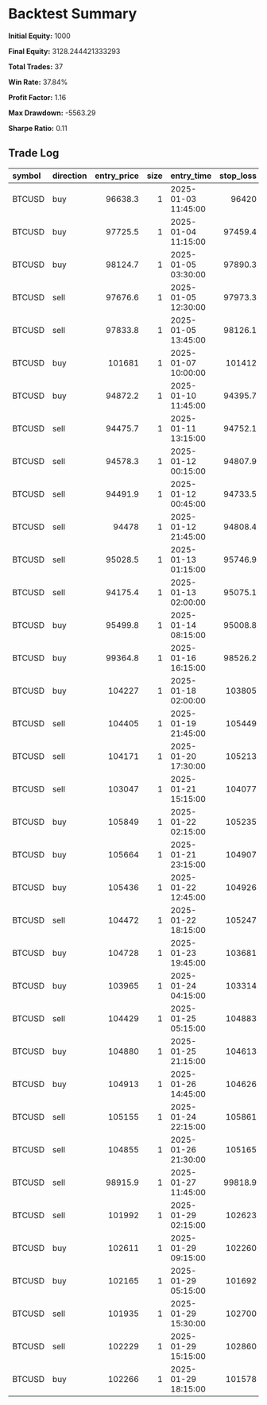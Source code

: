# Backtest Summary

**Initial Equity:** 1000

**Final Equity:** 3128.244421333293

**Total Trades:** 37

**Win Rate:** 37.84%

**Profit Factor:** 1.16

**Max Drawdown:** -5563.29

**Sharpe Ratio:** 0.11


## Trade Log

| symbol   | direction   |   entry_price |   size | entry_time          |   stop_loss |   take_profit |   exit_price | exit_time           | exit_reason   |       pnl | signal_time         | month   | day        |
|:---------|:------------|--------------:|-------:|:--------------------|------------:|--------------:|-------------:|:--------------------|:--------------|----------:|:--------------------|:--------|:-----------|
| BTCUSD   | buy         |       96638.3 |      1 | 2025-01-03 11:45:00 |     96420   |       97075.1 |      97075.1 | 2025-01-03 14:15:00 | take_profit   |   436.725 | 2025-01-03 11:30:00 | 2025-01 | 2025-01-03 |
| BTCUSD   | buy         |       97725.5 |      1 | 2025-01-04 11:15:00 |     97459.4 |       98257.8 |      98257.8 | 2025-01-04 19:15:00 | take_profit   |   532.248 | 2025-01-04 11:00:00 | 2025-01 | 2025-01-04 |
| BTCUSD   | buy         |       98124.7 |      1 | 2025-01-05 03:30:00 |     97890.3 |       98593.6 |      97890.3 | 2025-01-05 08:00:00 | stop_loss     |  -234.414 | 2025-01-05 03:15:00 | 2025-01 | 2025-01-05 |
| BTCUSD   | sell        |       97676.6 |      1 | 2025-01-05 12:30:00 |     97973.3 |       97083.3 |      97973.3 | 2025-01-05 13:30:00 | stop_loss     |  -296.688 | 2025-01-05 12:15:00 | 2025-01 | 2025-01-05 |
| BTCUSD   | sell        |       97833.8 |      1 | 2025-01-05 13:45:00 |     98126.1 |       97249.4 |      97249.4 | 2025-01-05 14:15:00 | take_profit   |   584.45  | 2025-01-05 13:30:00 | 2025-01 | 2025-01-05 |
| BTCUSD   | buy         |      101681   |      1 | 2025-01-07 10:00:00 |    101412   |      102221   |     101412   | 2025-01-07 10:00:00 | stop_loss     |  -269.777 | 2025-01-07 09:45:00 | 2025-01 | 2025-01-07 |
| BTCUSD   | buy         |       94872.2 |      1 | 2025-01-10 11:45:00 |     94395.7 |       95825.2 |      94395.7 | 2025-01-10 13:30:00 | stop_loss     |  -476.503 | 2025-01-10 11:30:00 | 2025-01 | 2025-01-10 |
| BTCUSD   | sell        |       94475.7 |      1 | 2025-01-11 13:15:00 |     94752.1 |       93923   |      94752.1 | 2025-01-11 21:15:00 | stop_loss     |  -276.358 | 2025-01-11 13:00:00 | 2025-01 | 2025-01-11 |
| BTCUSD   | sell        |       94578.3 |      1 | 2025-01-12 00:15:00 |     94807.9 |       94119.2 |      94119.2 | 2025-01-12 08:45:00 | take_profit   |   459.123 | 2025-01-12 00:00:00 | 2025-01 | 2025-01-12 |
| BTCUSD   | sell        |       94491.9 |      1 | 2025-01-12 00:45:00 |     94733.5 |       94008.8 |      94008.8 | 2025-01-12 09:15:00 | take_profit   |   483.174 | 2025-01-12 00:30:00 | 2025-01 | 2025-01-12 |
| BTCUSD   | sell        |       94478   |      1 | 2025-01-12 21:45:00 |     94808.4 |       93817.4 |      93817.4 | 2025-01-12 22:15:00 | take_profit   |   660.644 | 2025-01-12 21:30:00 | 2025-01 | 2025-01-12 |
| BTCUSD   | sell        |       95028.5 |      1 | 2025-01-13 01:15:00 |     95746.9 |       93591.8 |      93591.8 | 2025-01-13 06:45:00 | take_profit   |  1436.71  | 2025-01-13 01:00:00 | 2025-01 | 2025-01-13 |
| BTCUSD   | sell        |       94175.4 |      1 | 2025-01-13 02:00:00 |     95075.1 |       92376.1 |      92376.1 | 2025-01-13 10:15:00 | take_profit   |  1799.31  | 2025-01-13 01:45:00 | 2025-01 | 2025-01-13 |
| BTCUSD   | buy         |       95499.8 |      1 | 2025-01-14 08:15:00 |     95008.8 |       96482   |      95008.8 | 2025-01-14 08:00:00 | stop_loss     |  -491.073 | 2025-01-14 08:00:00 | 2025-01 | 2025-01-14 |
| BTCUSD   | buy         |       99364.8 |      1 | 2025-01-16 16:15:00 |     98526.2 |      101042   |     101042   | 2025-01-17 01:30:00 | take_profit   |  1677.23  | 2025-01-16 16:00:00 | 2025-01 | 2025-01-17 |
| BTCUSD   | buy         |      104227   |      1 | 2025-01-18 02:00:00 |    103805   |      105069   |     103805   | 2025-01-18 03:30:00 | stop_loss     |  -421.372 | 2025-01-18 01:45:00 | 2025-01 | 2025-01-18 |
| BTCUSD   | sell        |      104405   |      1 | 2025-01-19 21:45:00 |    105449   |      102317   |     102317   | 2025-01-19 22:45:00 | take_profit   |  2088.1   | 2025-01-19 21:30:00 | 2025-01 | 2025-01-19 |
| BTCUSD   | sell        |      104171   |      1 | 2025-01-20 17:30:00 |    105213   |      102088   |     105213   | 2025-01-20 17:15:00 | stop_loss     | -1041.71  | 2025-01-20 17:15:00 | 2025-01 | 2025-01-20 |
| BTCUSD   | sell        |      103047   |      1 | 2025-01-21 15:15:00 |    104077   |      100986   |     104077   | 2025-01-21 15:30:00 | stop_loss     | -1030.47  | 2025-01-21 15:00:00 | 2025-01 | 2025-01-21 |
| BTCUSD   | buy         |      105849   |      1 | 2025-01-22 02:15:00 |    105235   |      107099   |     105235   | 2025-01-22 06:45:00 | stop_loss     |  -614.075 | 2025-01-22 02:00:00 | 2025-01 | 2025-01-22 |
| BTCUSD   | buy         |      105664   |      1 | 2025-01-21 23:15:00 |    104907   |      107174   |     104907   | 2025-01-22 08:15:00 | stop_loss     |  -757.377 | 2025-01-21 23:00:00 | 2025-01 | 2025-01-22 |
| BTCUSD   | buy         |      105436   |      1 | 2025-01-22 12:45:00 |    104926   |      106457   |     104926   | 2025-01-22 13:00:00 | stop_loss     |  -510.145 | 2025-01-22 12:30:00 | 2025-01 | 2025-01-22 |
| BTCUSD   | sell        |      104472   |      1 | 2025-01-22 18:15:00 |    105247   |      102922   |     102922   | 2025-01-23 01:45:00 | take_profit   |  1550.07  | 2025-01-22 18:00:00 | 2025-01 | 2025-01-23 |
| BTCUSD   | buy         |      104728   |      1 | 2025-01-23 19:45:00 |    103681   |      106822   |     103681   | 2025-01-23 19:45:00 | stop_loss     | -1047.28  | 2025-01-23 19:30:00 | 2025-01 | 2025-01-23 |
| BTCUSD   | buy         |      103965   |      1 | 2025-01-24 04:15:00 |    103314   |      105268   |     105268   | 2025-01-24 06:00:00 | take_profit   |  1302.62  | 2025-01-24 04:00:00 | 2025-01 | 2025-01-24 |
| BTCUSD   | sell        |      104429   |      1 | 2025-01-25 05:15:00 |    104883   |      103523   |     104883   | 2025-01-25 15:00:00 | stop_loss     |  -453.398 | 2025-01-25 05:00:00 | 2025-01 | 2025-01-25 |
| BTCUSD   | buy         |      104880   |      1 | 2025-01-25 21:15:00 |    104613   |      105413   |     104613   | 2025-01-26 00:15:00 | stop_loss     |  -266.541 | 2025-01-25 21:00:00 | 2025-01 | 2025-01-26 |
| BTCUSD   | buy         |      104913   |      1 | 2025-01-26 14:45:00 |    104626   |      105487   |     104626   | 2025-01-26 21:45:00 | stop_loss     |  -286.886 | 2025-01-26 14:30:00 | 2025-01 | 2025-01-26 |
| BTCUSD   | sell        |      105155   |      1 | 2025-01-24 22:15:00 |    105861   |      103742   |     103742   | 2025-01-26 23:00:00 | take_profit   |  1412.79  | 2025-01-24 22:00:00 | 2025-01 | 2025-01-26 |
| BTCUSD   | sell        |      104855   |      1 | 2025-01-26 21:30:00 |    105165   |      104237   |     104237   | 2025-01-26 23:00:00 | take_profit   |   618.814 | 2025-01-26 21:15:00 | 2025-01 | 2025-01-26 |
| BTCUSD   | sell        |       98915.9 |      1 | 2025-01-27 11:45:00 |     99818.9 |       97110.1 |      99818.9 | 2025-01-27 12:45:00 | stop_loss     |  -902.916 | 2025-01-27 11:30:00 | 2025-01 | 2025-01-27 |
| BTCUSD   | sell        |      101992   |      1 | 2025-01-29 02:15:00 |    102623   |      100731   |     102623   | 2025-01-29 06:30:00 | stop_loss     |  -630.67  | 2025-01-29 02:00:00 | 2025-01 | 2025-01-29 |
| BTCUSD   | buy         |      102611   |      1 | 2025-01-29 09:15:00 |    102260   |      103313   |     102260   | 2025-01-29 10:00:00 | stop_loss     |  -351.18  | 2025-01-29 09:00:00 | 2025-01 | 2025-01-29 |
| BTCUSD   | buy         |      102165   |      1 | 2025-01-29 05:15:00 |    101692   |      103109   |     101692   | 2025-01-29 13:45:00 | stop_loss     |  -472.067 | 2025-01-29 05:00:00 | 2025-01 | 2025-01-29 |
| BTCUSD   | sell        |      101935   |      1 | 2025-01-29 15:30:00 |    102700   |      100406   |     102700   | 2025-01-29 17:30:00 | stop_loss     |  -764.72  | 2025-01-29 15:15:00 | 2025-01 | 2025-01-29 |
| BTCUSD   | sell        |      102229   |      1 | 2025-01-29 15:15:00 |    102860   |      100968   |     102860   | 2025-01-29 18:45:00 | stop_loss     |  -630.563 | 2025-01-29 15:00:00 | 2025-01 | 2025-01-29 |
| BTCUSD   | buy         |      102266   |      1 | 2025-01-29 18:15:00 |    101578   |      103641   |     101578   | 2025-01-29 19:15:00 | stop_loss     |  -687.587 | 2025-01-29 18:00:00 | 2025-01 | 2025-01-29 |